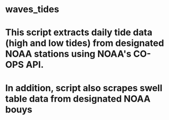 # waves_tides
# This script extracts daily tide data (high and low tides) from designated NOAA stations using NOAA's CO-OPS API.
# In addition, script also scrapes swell table data from designated NOAA bouys 
